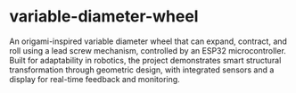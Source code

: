 # variable-diameter-wheel
An origami-inspired variable diameter wheel that can expand, contract, and roll using a lead screw mechanism, controlled by an ESP32 microcontroller. Built for adaptability in robotics, the project demonstrates smart structural transformation through geometric design, with integrated sensors and a display for real-time feedback and monitoring.
